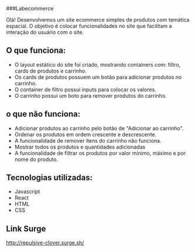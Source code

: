 ###Labecommerce

Olá! Desenvolvemos um site ecommerce simples de produtos com temática espacial. O objetivo é colocar funcionalidades no site que facilitam a interação do usuário com o site.

## O que funciona: 

- O layout estático do site foi criado, mostrando containers com: filtro, cards de produtos e carrinho.
- Os cards de produtos possuem um botão para adicionar produtos no carrinho.
- O container de filtro possui inputs para colocar os valores.
- O carrinho possui um boto para remover produtos do carrinho.

## o que não funciona: 

- Adicionar produtos ao carrinho pelo botão de "Adicionar ao carrinho".
- Ordenar os produtos em ordem crescente e descrescente.
- A funcionalidade de remover itens do carrinho não funciona.
- Mostrar todos os produtos e quantidades adicionadas
- A funcionalidade de filtrar os produtos por valor mínimo, máximo e por nome do produto.

## Tecnologias utilizadas:
- Javascript
- React
- HTML
- CSS


## Link Surge
http://repulsive-clover.surge.sh/
